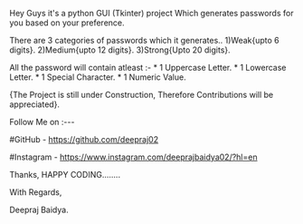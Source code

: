 Hey Guys it's a python GUI (Tkinter) project Which generates passwords for you based on your preference.

There are 3 categories of passwords which it generates..
        1)Weak{upto 6 digits}.
        2)Medium{upto 12 digits}.
        3)Strong{Upto 20 digits}.

All the password will contain atleast :-
        * 1 Uppercase Letter.
        * 1 Lowercase Letter.
        * 1 Special Character.
        * 1 Numeric Value.

{The Project is still under Construction, Therefore Contributions will be appreciated}.

Follow Me on :---
    
   #GitHub - https://github.com/deepraj02
    
   #Instagram - https://www.instagram.com/deeprajbaidya02/?hl=en

Thanks,
HAPPY CODING........


With Regards,

Deepraj Baidya.
